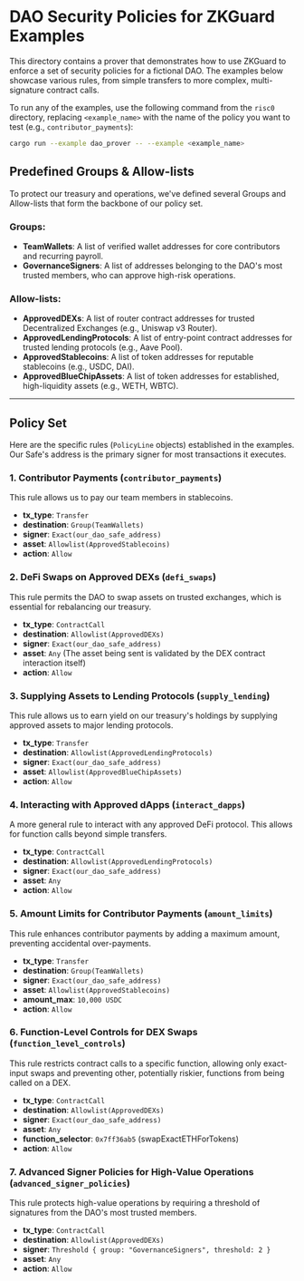 # DAO Security Policies for ZKGuard Examples

This directory contains a prover that demonstrates how to use ZKGuard to enforce a set of security policies for a fictional DAO. The examples below showcase various rules, from simple transfers to more complex, multi-signature contract calls.

To run any of the examples, use the following command from the `risc0` directory, replacing `<example_name>` with the name of the policy you want to test (e.g., `contributor_payments`):

```bash
cargo run --example dao_prover -- --example <example_name>
```

## Predefined Groups & Allow-lists

To protect our treasury and operations, we've defined several Groups and Allow-lists that form the backbone of our policy set.

### Groups:

*   **TeamWallets**: A list of verified wallet addresses for core contributors and recurring payroll.
*   **GovernanceSigners**: A list of addresses belonging to the DAO's most trusted members, who can approve high-risk operations.

### Allow-lists:

*   **ApprovedDEXs**: A list of router contract addresses for trusted Decentralized Exchanges (e.g., Uniswap v3 Router).
*   **ApprovedLendingProtocols**: A list of entry-point contract addresses for trusted lending protocols (e.g., Aave Pool).
*   **ApprovedStablecoins**: A list of token addresses for reputable stablecoins (e.g., USDC, DAI).
*   **ApprovedBlueChipAssets**: A list of token addresses for established, high-liquidity assets (e.g., WETH, WBTC).

---

## Policy Set

Here are the specific rules (`PolicyLine` objects) established in the examples. Our Safe's address is the primary signer for most transactions it executes.

### 1. Contributor Payments (`contributor_payments`)

This rule allows us to pay our team members in stablecoins.

*   **tx_type**: `Transfer`
*   **destination**: `Group(TeamWallets)`
*   **signer**: `Exact(our_dao_safe_address)`
*   **asset**: `Allowlist(ApprovedStablecoins)`
*   **action**: `Allow`

### 2. DeFi Swaps on Approved DEXs (`defi_swaps`)

This rule permits the DAO to swap assets on trusted exchanges, which is essential for rebalancing our treasury.

*   **tx_type**: `ContractCall`
*   **destination**: `Allowlist(ApprovedDEXs)`
*   **signer**: `Exact(our_dao_safe_address)`
*   **asset**: `Any` (The asset being sent is validated by the DEX contract interaction itself)
*   **action**: `Allow`

### 3. Supplying Assets to Lending Protocols (`supply_lending`)

This rule allows us to earn yield on our treasury's holdings by supplying approved assets to major lending protocols.

*   **tx_type**: `Transfer`
*   **destination**: `Allowlist(ApprovedLendingProtocols)`
*   **signer**: `Exact(our_dao_safe_address)`
*   **asset**: `Allowlist(ApprovedBlueChipAssets)`
*   **action**: `Allow`

### 4. Interacting with Approved dApps (`interact_dapps`)

A more general rule to interact with any approved DeFi protocol. This allows for function calls beyond simple transfers.

*   **tx_type**: `ContractCall`
*   **destination**: `Allowlist(ApprovedLendingProtocols)`
*   **signer**: `Exact(our_dao_safe_address)`
*   **asset**: `Any`
*   **action**: `Allow`

### 5. Amount Limits for Contributor Payments (`amount_limits`)

This rule enhances contributor payments by adding a maximum amount, preventing accidental over-payments.

*   **tx_type**: `Transfer`
*   **destination**: `Group(TeamWallets)`
*   **signer**: `Exact(our_dao_safe_address)`
*   **asset**: `Allowlist(ApprovedStablecoins)`
*   **amount_max**: `10,000 USDC`
*   **action**: `Allow`

### 6. Function-Level Controls for DEX Swaps (`function_level_controls`)

This rule restricts contract calls to a specific function, allowing only exact-input swaps and preventing other, potentially riskier, functions from being called on a DEX.

*   **tx_type**: `ContractCall`
*   **destination**: `Allowlist(ApprovedDEXs)`
*   **signer**: `Exact(our_dao_safe_address)`
*   **asset**: `Any`
*   **function_selector**: `0x7ff36ab5` (swapExactETHForTokens)
*   **action**: `Allow`

### 7. Advanced Signer Policies for High-Value Operations (`advanced_signer_policies`)

This rule protects high-value operations by requiring a threshold of signatures from the DAO's most trusted members.

*   **tx_type**: `ContractCall`
*   **destination**: `Allowlist(ApprovedDEXs)`
*   **signer**: `Threshold { group: "GovernanceSigners", threshold: 2 }`
*   **asset**: `Any`
*   **action**: `Allow`
